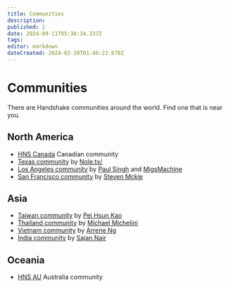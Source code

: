 ```yaml
---
title: Communities
description: 
published: 1
date: 2024-09-11T05:38:34.337Z
tags: 
editor: markdown
dateCreated: 2024-02-10T01:46:22.670Z
---
```


# Communities

There are Handshake communities around the world. Find one that is near you.


## North America
- [HNS Canada](https://hnscanada.ca/) Canadian community
- [Texas community](https://chapters.handshakedirectory.com/usa/texas/) by [Nole.tx/](https://twitter.com/nole__tx)
- [Los Angeles community](https://chapters.handshakedirectory.com/usa/la/) by [Paul Singh](
https://twitter.com/singhdotin) and [MigsMachine](https://twitter.com/MigsMachine)
- [San Francisco community](https://chapters.handshakedirectory.com/usa/sf/) by [Steven Mckie](https://twitter.com/Steven_McKie)


## Asia
- [Taiwan community](https://chapters.handshakedirectory.com/taiwan/) by [Pei Hsun Kao](https://twitter.com/PeiHsunKao)
- [Thailand community](https://chapters.handshakedirectory.com/thailand/) by [Michael Michelini](https://twitter.com/michelini)
- [Vietnam community](https://chapters.handshakedirectory.com/vietnam/) by [Arrene Ng](https://twitter.com/auguryventures)
- [India community](https://chapters.handshakedirectory.com/india/) by [Sajan Nair](https://twitter.com/AgaaminT)


## Oceania

- [HNS AU](/communities/hnsau) Australia community